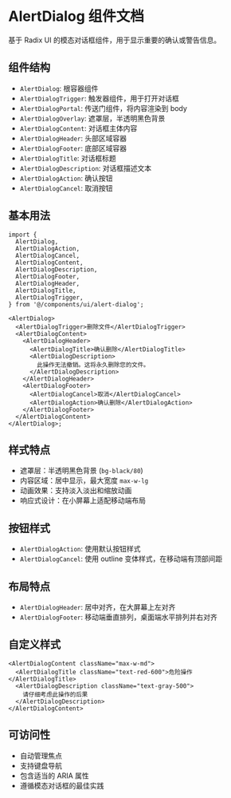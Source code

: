 # AlertDialog 组件文档

基于 Radix UI 的模态对话框组件，用于显示重要的确认或警告信息。

## 组件结构

- `AlertDialog`: 根容器组件
- `AlertDialogTrigger`: 触发器组件，用于打开对话框
- `AlertDialogPortal`: 传送门组件，将内容渲染到 body
- `AlertDialogOverlay`: 遮罩层，半透明黑色背景
- `AlertDialogContent`: 对话框主体内容
- `AlertDialogHeader`: 头部区域容器
- `AlertDialogFooter`: 底部区域容器
- `AlertDialogTitle`: 对话框标题
- `AlertDialogDescription`: 对话框描述文本
- `AlertDialogAction`: 确认按钮
- `AlertDialogCancel`: 取消按钮

## 基本用法

```tsx
import {
  AlertDialog,
  AlertDialogAction,
  AlertDialogCancel,
  AlertDialogContent,
  AlertDialogDescription,
  AlertDialogFooter,
  AlertDialogHeader,
  AlertDialogTitle,
  AlertDialogTrigger,
} from '@/components/ui/alert-dialog';

<AlertDialog>
  <AlertDialogTrigger>删除文件</AlertDialogTrigger>
  <AlertDialogContent>
    <AlertDialogHeader>
      <AlertDialogTitle>确认删除</AlertDialogTitle>
      <AlertDialogDescription>
        此操作无法撤销。这将永久删除您的文件。
      </AlertDialogDescription>
    </AlertDialogHeader>
    <AlertDialogFooter>
      <AlertDialogCancel>取消</AlertDialogCancel>
      <AlertDialogAction>确认删除</AlertDialogAction>
    </AlertDialogFooter>
  </AlertDialogContent>
</AlertDialog>;
```

## 样式特点

- 遮罩层：半透明黑色背景 (`bg-black/80`)
- 内容区域：居中显示，最大宽度 `max-w-lg`
- 动画效果：支持淡入淡出和缩放动画
- 响应式设计：在小屏幕上适配移动端布局

## 按钮样式

- `AlertDialogAction`: 使用默认按钮样式
- `AlertDialogCancel`: 使用 outline 变体样式，在移动端有顶部间距

## 布局特点

- `AlertDialogHeader`: 居中对齐，在大屏幕上左对齐
- `AlertDialogFooter`: 移动端垂直排列，桌面端水平排列并右对齐

## 自定义样式

```tsx
<AlertDialogContent className="max-w-md">
  <AlertDialogTitle className="text-red-600">危险操作</AlertDialogTitle>
  <AlertDialogDescription className="text-gray-500">
    请仔细考虑此操作的后果
  </AlertDialogDescription>
</AlertDialogContent>
```

## 可访问性

- 自动管理焦点
- 支持键盘导航
- 包含适当的 ARIA 属性
- 遵循模态对话框的最佳实践
